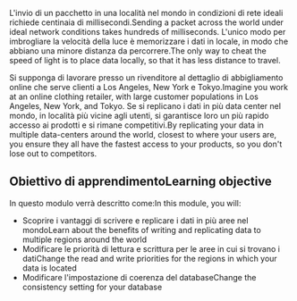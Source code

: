 <span data-ttu-id="53be6-101">L'invio di un pacchetto in una località nel mondo in condizioni di rete ideali richiede centinaia di millisecondi.</span><span class="sxs-lookup"><span data-stu-id="53be6-101">Sending a packet across the world under ideal network conditions takes hundreds of milliseconds.</span></span> <span data-ttu-id="53be6-102">L'unico modo per imbrogliare la velocità della luce è memorizzare i dati in locale, in modo che abbiano una minore distanza da percorrere.</span><span class="sxs-lookup"><span data-stu-id="53be6-102">The only way to cheat the speed of light is to place data locally, so that it has less distance to travel.</span></span>

<span data-ttu-id="53be6-103">Si supponga di lavorare presso un rivenditore al dettaglio di abbigliamento online che serve clienti a Los Angeles, New York e Tokyo.</span><span class="sxs-lookup"><span data-stu-id="53be6-103">Imagine you work at an online clothing retailer, with large customer populations in Los Angeles, New York, and Tokyo.</span></span> <span data-ttu-id="53be6-104">Se si replicano i dati in più data center nel mondo, in località più vicine agli utenti, si garantisce loro un più rapido accesso ai prodotti e si rimane competitivi.</span><span class="sxs-lookup"><span data-stu-id="53be6-104">By replicating your data in multiple data-centers around the world, closest to where your users are, you ensure they all have the fastest access to your products, so you don't lose out to competitors.</span></span>

## <a name="learning-objective"></a><span data-ttu-id="53be6-105">Obiettivo di apprendimento</span><span class="sxs-lookup"><span data-stu-id="53be6-105">Learning objective</span></span>

<span data-ttu-id="53be6-106">In questo modulo verrà descritto come:</span><span class="sxs-lookup"><span data-stu-id="53be6-106">In this module, you will:</span></span>

* <span data-ttu-id="53be6-107">Scoprire i vantaggi di scrivere e replicare i dati in più aree nel mondo</span><span class="sxs-lookup"><span data-stu-id="53be6-107">Learn about the benefits of writing and replicating data to multiple regions around the world</span></span>
* <span data-ttu-id="53be6-108">Modificare le priorità di lettura e scrittura per le aree in cui si trovano i dati</span><span class="sxs-lookup"><span data-stu-id="53be6-108">Change the read and write priorities for the regions in which your data is located</span></span>
* <span data-ttu-id="53be6-109">Modificare l'impostazione di coerenza del database</span><span class="sxs-lookup"><span data-stu-id="53be6-109">Change the consistency setting for your database</span></span>
